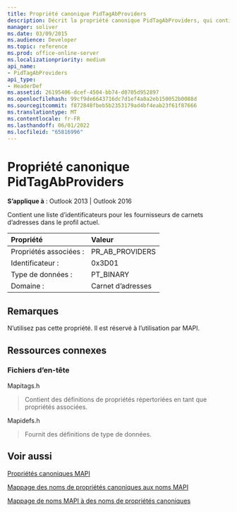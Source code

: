 ```yaml
---
title: Propriété canonique PidTagAbProviders
description: Décrit la propriété canonique PidTagAbProviders, qui contient une liste d’identificateurs pour les fournisseurs de carnets d’adresses dans le profil actuel.
manager: soliver
ms.date: 03/09/2015
ms.audience: Developer
ms.topic: reference
ms.prod: office-online-server
ms.localizationpriority: medium
api_name:
- PidTagAbProviders
api_type:
- HeaderDef
ms.assetid: 26195406-dcef-4504-bb74-d0705d952897
ms.openlocfilehash: 99cf9de6643716dc7d1ef4a8a2eb150052b0088d
ms.sourcegitcommit: f872848fbeb5b2353179ad4bf4eab23f61f87666
ms.translationtype: MT
ms.contentlocale: fr-FR
ms.lasthandoff: 06/01/2022
ms.locfileid: "65816996"
---
```

# <a name="pidtagabproviders-canonical-property"></a>Propriété canonique PidTagAbProviders

  
  
**S’applique à** : Outlook 2013 | Outlook 2016 
  
Contient une liste d’identificateurs pour les fournisseurs de carnets d’adresses dans le profil actuel. 
  
|Propriété |Valeur |
|:-----|:-----|
|Propriétés associées :  <br/> |PR_AB_PROVIDERS  <br/> |
|Identificateur :  <br/> |0x3D01  <br/> |
|Type de données :  <br/> |PT_BINARY  <br/> |
|Domaine :  <br/> |Carnet d’adresses  <br/> |
   
## <a name="remarks"></a>Remarques

N’utilisez pas cette propriété. Il est réservé à l’utilisation par MAPI.
  
## <a name="related-resources"></a>Ressources connexes

### <a name="header-files"></a>Fichiers d’en-tête

Mapitags.h
  
> Contient des définitions de propriétés répertoriées en tant que propriétés associées.
    
Mapidefs.h
  
> Fournit des définitions de type de données.
    
## <a name="see-also"></a>Voir aussi



[Propriétés canoniques MAPI](mapi-canonical-properties.md)
  
[Mappage des noms de propriétés canoniques aux noms MAPI](mapping-canonical-property-names-to-mapi-names.md)
  
[Mappage de noms MAPI à des noms de propriétés canoniques](mapping-mapi-names-to-canonical-property-names.md)

